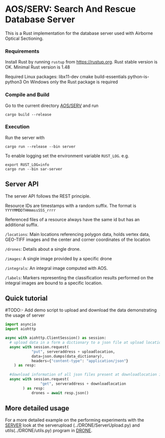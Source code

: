 # AOS/SERV: Search And Rescue Database Server
This is a Rust implementation for the database server used with Airborne Optical Sectioning.

### Requirements

Install Rust by running `rustup` from https://rustup.org. Rust stable version
is OK. Minimal Rust version is 1.48

Required Linux packages: libx11-dev cmake build-essentials python-is-python3
On Windows only the Rust package is required

### Compile and Build

Go to the current directory [AOS/SERV](./SERV) and run

```
cargo build --release
```

### Execution

Run the server with

```
cargo run --release --bin server
```

To enable logging set the environment variable `RUST_LOG`. e.g.
```
export RUST_LOG=info
cargo run --bin sar-server
```

## Server API

The server API follows the REST principle. 

Resource IDs are timestamps with a random suffix. The format is
`YYYYMMDDTHHmmssSSS_rrrr`

Referenced files of a resource always have the same id but has an
additional suffix.

`/locations`:
Main locations referencing polygon data, holds vertex data, GEO-TIFF images
and the center and corner coordinates of the location

`/drones`:
Details about a single drone. 

`/images`:
A single image provided by a specific drone

`/integrals`:
An integral image computed with AOS.

`/labels`:
Markers representing the classification results performed on the integral images are bound to a specific location.

## Quick tutorial

#TODO:- Add demo script to upload and download the data demonstrating the usage of server
```py
import asyncio
import aiohttp

async with aiohttp.ClientSession() as session:
  # upload data in a form a dictionary to a json file at upload location in serveraddress
  async with session.request(
            "put", serveraddress + uploadlocation,
            data=json.dumps(data_dictionary),
            headers={"content-type": "application/json"}
    ) as resp:
  
  #download information of all json files present at downloadlocation in serveraddress
  async with session.request(
                "get", serveraddress + downloadlocation
        ) as resp:
            drones = await resp.json()
```

## More detailed usage
For a more detailed example on the performing experiments with the [SERVER](/SERV) look at the serverupload (../DRONE/ServerUpload.py) and utils(../DRONE/utils.py) program in [DRONE](/DRONE).



  
